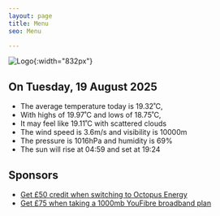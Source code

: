 ```yaml
---
layout: page
title: Menu
seo: Menu

---
```


![Logo](/images/logo.jpg){:width="832px"}

<!-- weather_marker starts -->
## On Tuesday, 19 August 2025

- The average temperature today is 19.32˚C,
- With highs of 19.97˚C and lows of 18.75˚C,
- It may feel like 19.11˚C with scattered clouds
- The wind speed is 3.6m/s and visibility is 10000m
- The pressure is 1016hPa and humidity is 69%
- The sun will rise at 04:59 and set at 19:24

<!-- weather_marker ends -->

## Sponsors

- [Get £50 credit when switching to Octopus Energy](https://bit.ly/3oD1nnS)
- [Get £75 when taking a 1000mb YouFibre broadband plan](https://aklam.io/91zWhU?)
